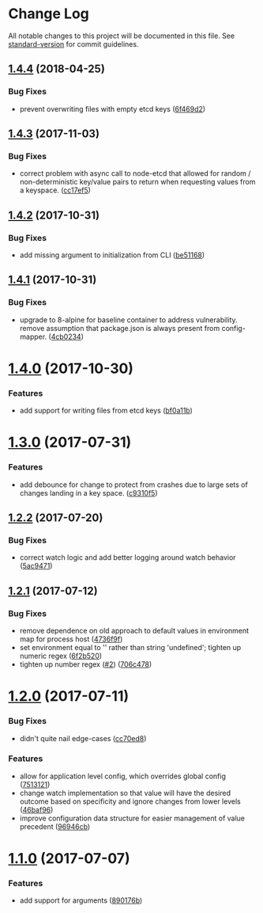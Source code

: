 # Change Log

All notable changes to this project will be documented in this file. See [standard-version](https://github.com/conventional-changelog/standard-version) for commit guidelines.

<a name="1.4.4"></a>
## [1.4.4](https://github.com/npm-wharf/kickerd/compare/v1.4.3...v1.4.4) (2018-04-25)


### Bug Fixes

* prevent overwriting files with empty etcd keys ([6f469d2](https://github.com/npm-wharf/kickerd/commit/6f469d2))



<a name="1.4.3"></a>
## [1.4.3](https://github.com/arobson/kickerd/compare/v1.4.2...v1.4.3) (2017-11-03)


### Bug Fixes

* correct problem with async call to node-etcd that allowed for random / non-deterministic key/value pairs to return when requesting values from a keyspace. ([cc17ef5](https://github.com/arobson/kickerd/commit/cc17ef5))



<a name="1.4.2"></a>
## [1.4.2](https://github.com/arobson/kickerd/compare/v1.4.1...v1.4.2) (2017-10-31)


### Bug Fixes

* add missing argument to initialization from CLI ([be51168](https://github.com/arobson/kickerd/commit/be51168))



<a name="1.4.1"></a>
## [1.4.1](https://github.com/arobson/kickerd/compare/v1.4.0...v1.4.1) (2017-10-31)


### Bug Fixes

* upgrade to 8-alpine for baseline container to address vulnerability. remove assumption that package.json is always present from config-mapper. ([4cb0234](https://github.com/arobson/kickerd/commit/4cb0234))



<a name="1.4.0"></a>
# [1.4.0](https://github.com/arobson/kickerd/compare/v1.3.0...v1.4.0) (2017-10-30)


### Features

* add support for writing files from etcd keys ([bf0a11b](https://github.com/arobson/kickerd/commit/bf0a11b))



<a name="1.3.0"></a>
# [1.3.0](https://github.com/arobson/kickerd/compare/v1.2.2...v1.3.0) (2017-07-31)


### Features

* add debounce for change to protect from crashes due to large sets of changes landing in a key space. ([c9310f5](https://github.com/arobson/kickerd/commit/c9310f5))



<a name="1.2.2"></a>
## [1.2.2](https://github.com/arobson/kickerd/compare/v1.2.1...v1.2.2) (2017-07-20)


### Bug Fixes

* correct watch logic and add better logging around watch behavior ([5ac9471](https://github.com/arobson/kickerd/commit/5ac9471))



<a name="1.2.1"></a>
## [1.2.1](https://github.com/arobson/kickerd/compare/v1.2.0...v1.2.1) (2017-07-12)


### Bug Fixes

* remove dependence on old approach to default values in environment map for process host ([4736f9f](https://github.com/arobson/kickerd/commit/4736f9f))
* set environment equal to '' rather than string 'undefined'; tighten up numeric regex ([6f2b520](https://github.com/arobson/kickerd/commit/6f2b520))
* tighten up number regex ([#2](https://github.com/arobson/kickerd/issues/2)) ([706c478](https://github.com/arobson/kickerd/commit/706c478))



<a name="1.2.0"></a>
# [1.2.0](https://github.com/arobson/kickerd/compare/v1.1.0...v1.2.0) (2017-07-11)


### Bug Fixes

* didn't quite nail edge-cases ([cc70ed8](https://github.com/arobson/kickerd/commit/cc70ed8))


### Features

* allow for application level config, which overrides global config ([7513121](https://github.com/arobson/kickerd/commit/7513121))
* change watch implementation so that value will have the desired outcome based on specificity and ignore changes from lower levels ([46baf96](https://github.com/arobson/kickerd/commit/46baf96))
* improve configuration data structure for easier management of value precedent ([96946cb](https://github.com/arobson/kickerd/commit/96946cb))



<a name="1.1.0"></a>
# [1.1.0](https://github.com/arobson/kickerd/compare/v1.0.0...v1.1.0) (2017-07-07)


### Features

* add support for arguments ([890176b](https://github.com/arobson/kickerd/commit/890176b))
